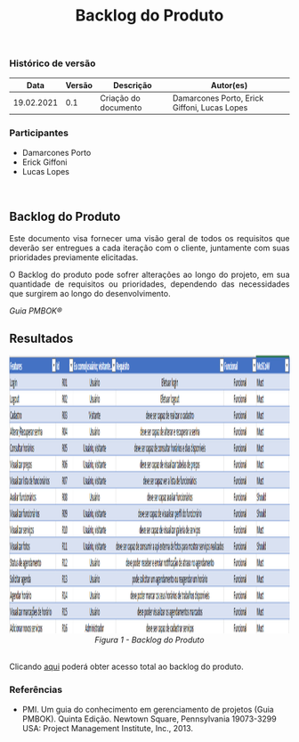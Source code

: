 # <center> Backlog do Produto
<br>

### Histórico de versão
|Data | Versão | Descrição | Autor(es)
| -- | -- | -- | -- |
| 19.02.2021 | 0.1 | Criação do documento |Damarcones Porto, Erick Giffoni, Lucas Lopes |


### Participantes
 
* Damarcones Porto
* Erick Giffoni
* Lucas Lopes

<br>

## Backlog do Produto

<p align="justify"> Este documento visa fornecer uma visão geral de todos os requisitos que deverão ser entregues a cada iteração com o cliente, juntamente com suas prioridades previamente elicitadas. </p>
<p align="justify"> O Backlog do produto pode sofrer alterações ao longo do projeto, em sua quantidade de requisitos ou prioridades, dependendo das necessidades que surgirem ao longo do desenvolvimento.</p>

<p align="justify"><em>Guia PMBOK®</em></p>

## Resultados

<div class="toolgrid">
  <div>
        <center><img height="500px" src="../../img/backlog.png"> 
    </div>
    <figcaption><center><i>Figura 1 - Backlog do Produto</i></figcaption>
</div>
</br>

<p align="justify">Clicando <a href="https://unbbr-my.sharepoint.com/:x:/g/personal/160010900_aluno_unb_br/Eea6y2lBg5JNsYOFCixjV-EBNsIvHbydsIerfE4-7VGEGw?e=Yxa6c2">aqui</a> poderá obter acesso total ao backlog do produto.</p>

### Referências

- PMI. Um guia do conhecimento em gerenciamento de projetos (Guia PMBOK). Quinta Edição. Newtown Square, Pennsylvania 19073-3299 USA: Project Management Institute, Inc., 2013.